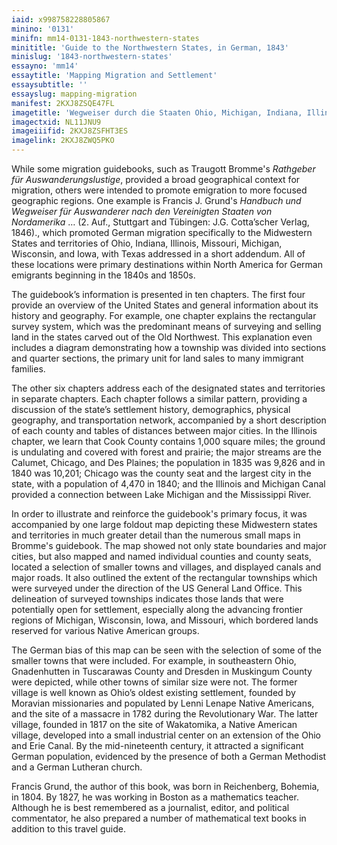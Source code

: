 ```yaml
---
iaid: x998758228805867
minino: '0131'
minifn: mm14-0131-1843-northwestern-states
minititle: 'Guide to the Northwestern States, in German, 1843'
minislug: '1843-northwestern-states'
essayno: 'mm14'
essaytitle: 'Mapping Migration and Settlement'
essaysubtitle: ''
essayslug: mapping-migration
manifest: 2KXJ8ZSQE47FL
imagetitle: 'Wegweiser durch die Staaten Ohio, Michigan, Indiana, Illinois, & Missouri : u. die Territorien Wisconsin & Jowa : nach den letzten Vermessungen der...'
imagectxid: NL11JNU9
imageiiifid: 2KXJ8ZSFHT3ES
imagelink: 2KXJ8ZWQ5PKO
---
```

While some migration guidebooks, such as Traugott Bromme's _Rathgeber für Auswanderungslustige_, provided a broad geographical context for migration, others were intended to promote emigration to more focused geographic regions. One example is Francis J. Grund's _Handbuch und Wegweiser für Auswanderer nach den Vereinigten Staaten von Nordamerika_ … (2. Auf., Stuttgart and Tübingen: J.G. Cotta’scher Verlag, 1846)., which promoted German migration specifically to the Midwestern States and territories of Ohio, Indiana, Illinois, Missouri, Michigan, Wisconsin, and Iowa, with Texas addressed in a short addendum. All of these locations were primary destinations within North America for German emigrants beginning in the 1840s and 1850s. 

The guidebook’s information is presented in ten chapters. The first four provide an overview of the United States and general information about its history and geography. For example, one chapter explains the rectangular survey system, which was the predominant means of surveying and selling land in the states carved out of the Old Northwest. This explanation even includes a diagram demonstrating how a township was divided into sections and quarter sections, the primary unit for land sales to many immigrant families. 

The other six chapters address each of the designated states and territories in separate chapters. Each chapter follows a similar pattern, providing a discussion of the state’s settlement history, demographics, physical geography, and transportation network, accompanied by a short description of each county and tables of distances between major cities. In the Illinois chapter, we learn that Cook County contains 1,000 square miles; the ground is undulating and covered with forest and prairie; the major streams are the Calumet, Chicago, and Des Plaines; the population in 1835 was 9,826 and in 1840 was 10,201; Chicago was the county seat and the largest city in the state, with a population of 4,470 in 1840; and the Illinois and Michigan Canal provided a connection between Lake Michigan and the Mississippi River. 

In order to illustrate and reinforce the guidebook's primary focus, it was accompanied by one large foldout map depicting these Midwestern states and territories in much greater detail than the numerous small maps in Bromme's guidebook. The map showed not only state boundaries and major cities, but also mapped and named individual counties and county seats, located a selection of smaller towns and villages, and displayed canals and major roads. It also outlined the extent of the rectangular townships which were surveyed under the direction of the US General Land Office. This delineation of surveyed townships indicates those lands that were potentially open for settlement, especially along the advancing frontier regions of Michigan, Wisconsin, Iowa, and Missouri, which bordered lands reserved for various Native American groups. 

The German bias of this map can be seen with the selection of some of the smaller towns that were included. For example, in southeastern Ohio, Gnadenhutten in Tuscarawas County and Dresden in Muskingum County were depicted, while other towns of similar size were not. The former village is well known as Ohio’s oldest existing settlement, founded by Moravian missionaries and populated by Lenni Lenape Native Americans, and the site of a massacre in 1782 during the Revolutionary War. The latter village, founded in 1817 on the site of Wakatomika, a Native American village, developed into a small industrial center on an extension of the Ohio and Erie Canal. By the mid-nineteenth century, it attracted a significant German population, evidenced by the presence of both a German Methodist and a German Lutheran church. 

Francis Grund, the author of this book, was born in Reichenberg, Bohemia, in 1804. By 1827, he was working in Boston as a mathematics teacher. Although he is best remembered as a journalist, editor, and political commentator, he also prepared a number of mathematical text books in addition to this travel guide. 



